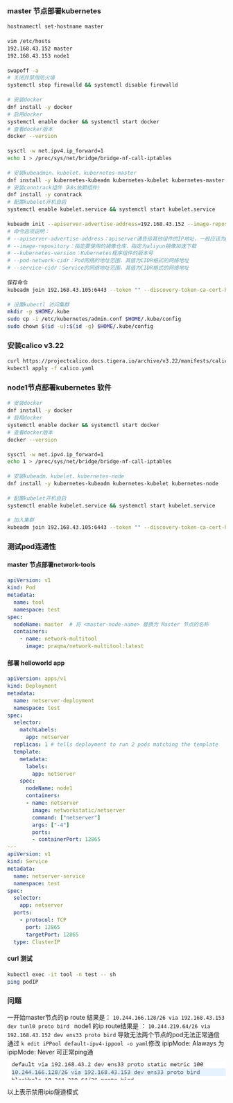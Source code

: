 ### master 节点部署kubernetes

```bash
hostnamectl set-hostname master

vim /etc/hosts 
192.168.43.152 master
192.168.43.153 node1

swapoff -a
# 关闭并禁用防火墙 
systemctl stop firewalld && systemctl disable firewalld

# 安装docker 
dnf install -y docker 
# 启用docker
systemctl enable docker && systemctl start docker 
# 查看docker版本 
docker --version

sysctl -w net.ipv4.ip_forward=1
echo 1 > /proc/sys/net/bridge/bridge-nf-call-iptables

# 安装kubeadmin、kubelet、kubernetes-master
dnf install -y kubernetes-kubeadm kubernetes-kubelet kubernetes-master
# 安装conntrack组件（k8s依赖组件）
dnf install -y conntrack
# 配置kubelet开机自启
systemctl enable kubelet.service && systemctl start kubelet.service

kubeadm init --apiserver-advertise-address=192.168.43.152 --image-repository registry.aliyuncs.com/google_containers --kubernetes-version v1.20.2 --service-cidr=10.1.0.0/16 --pod-network-cidr=10.244.0.0/16
# 命令选项说明：
# --apiserver-advertise-address：apiserver通告给其他组件的IP地址，一般应该为Master节点的用于集群内部通信的IP地址，0.0.0.0表示节点上所有可用地址
# --image-repository：指定要使用的镜像仓库，指定为aliyun镜像加速下载
# --kubernetes-version：Kubernetes程序组件的版本号
# --pod-network-cidr：Pod网络的地址范围，其值为CIDR格式的网络地址
# --service-cidr：Service的网络地址范围，其值为CIDR格式的网络地址

保存命令
kubeadm join 192.168.43.105:6443 --token "" --discovery-token-ca-cert-hash "" 

# 设置kubectl 访问集群
mkdir -p $HOME/.kube
sudo cp -i /etc/kubernetes/admin.conf $HOME/.kube/config
sudo chown $(id -u):$(id -g) $HOME/.kube/config
```

### 安装calico v3.22

```bash
curl https://projectcalico.docs.tigera.io/archive/v3.22/manifests/calico.yaml -O
kubectl apply -f calico.yaml
```

### node1节点部署kubernetes 软件

```bash
# 安装docker 
dnf install -y docker 
# 启用docker 
systemctl enable docker && systemctl start docker 
# 查看docker版本 
docker --version

sysctl -w net.ipv4.ip_forward=1
echo 1 > /proc/sys/net/bridge/bridge-nf-call-iptables

# 安装kubeadm、kubelet、kubernetes-node
dnf install -y kubernetes-kubeadm kubernetes-kubelet kubernetes-node

# 配置kubelet开机自启
systemctl enable kubelet.service && systemctl start kubelet.service

# 加入集群
kubeadm join 192.168.43.105:6443 --token "" --discovery-token-ca-cert-hash "" 
```

### 测试pod连通性

#### master 节点部署network-tools

```yaml
apiVersion: v1
kind: Pod
metadata:
  name: tool
  namespace: test
spec:
  nodeName: master  # 将 <master-node-name> 替换为 Master 节点的名称
  containers:
    - name: network-multitool
      image: praqma/network-multitool:latest
```

#### 部署 helloworld app

```yaml
apiVersion: apps/v1
kind: Deployment
metadata:
  name: netserver-deployment
  namespace: test
spec:
  selector:
    matchLabels:
      app: netserver
  replicas: 1 # tells deployment to run 2 pods matching the template
  template:
    metadata:
      labels:
        app: netserver
    spec:
      nodeName: node1
      containers:
      - name: netserver
        image: networkstatic/netserver
        command: ["netserver"]
        args: ["-4"]
        ports:
        - containerPort: 12865
---
apiVersion: v1
kind: Service
metadata:
  name: netserver-service
  namespace: test
spec:
  selector:
    app: netserver
  ports:
    - protocol: TCP
      port: 12865
      targetPort: 12865
  type: ClusterIP
```

#### curl 测试

```bash
kubectl exec -it tool -n test -- sh
ping podIP
```

### 问题

一开始master节点的ip route 结果是：
`10.244.166.128/26 via 192.168.43.153 dev tunl0 proto bird `
node1 的ip route结果是 ：
`10.244.219.64/26 via 192.168.43.152 dev ens33 proto bird`
导致无法两个节点的pod无法正常通信
通过 `k edit iPPool default-ipv4-ippool -o yaml`修改  ipipMode: Alaways 为   ipipMode: Never 可正常ping通

![image11](./imgs/image1-1.png)

以上表示禁用ipip隧道模式
